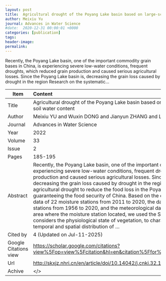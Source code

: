 ```yaml
---
layout: post
title:  Agricultural drought of the Poyang Lake basin based on large-scale ground monitoring of soil water content
author: Meixiu Yu
journal: Advances in Water Science
#date:  2020-12-31 00:00:01 +0000
categories: [publication]
tags: 
header-image: 
permalink: 
---
```

Recently, the Poyang Lake basin, one of the important commodity grain bases in China, is experiencing severe low-water conditions, frequent droughts, which reduced grain production and caused serious agricultural losses. Since the Poyang Lake basin is, decreasing the grain loss caused by drought in the region Research on the systematic...
<!--the above is the excerpt-->
<!--more-->
<!--the following is the text-->


| Item           | Content    	|
| ---------------|:-------------|
| Title          | Agricultural drought of the Poyang Lake basin based on large-scale ground monitoring of soil water content     	|
| Author         | Meixiu YU and Wuxin DONG and Jianyun ZHANG and Li WEI and Zhi WU and Guoqing WANG    	|
| Journal        | Advances in Water Science   	|
| Year           | 2022  		|
| Volume         | 33	   	|
| Issue          | 2	   	|
| Pages          | 185-195	   	|
| Abstract       | Recently, the Poyang Lake basin, one of the important commodity grain bases in China, is experiencing severe low-water conditions, frequent droughts, which reduced grain production and caused serious agricultural losses. Since the Poyang Lake basin is, decreasing the grain loss caused by drought in the region Research on the systematic agricultural drought to reduce the food loss in the Poyang Lake basin plays a critical role in guaranteeing the food security of China. Based on the daily ground soil moisture monitoring data of 22 moisture stations from 2011 to 2020, the daily rainfall data of 49 rainfall gauge stations from 1956 to 2020, and the meteorological data from 2016 to 2019 in the irrigation area where the moisture station located, we used the Soil Water Deficit Index (SWDI), which considers the physiological state of vegetation, to characterize agricultural drought. The temporal and spatial distribution of …	|
| Cited by		 | 4 (Updated on Jul-11-2025)   	|
| Google Citations view | <https://scholar.google.com/citations?view%5Fop=view%5Fcitation&hl=en&citation%5Ffor%5Fview=ly9d4IgAAAAJ:ns9cj8rnVeAC>		|
| Url  			 | <http://skxjz.nhri.cn/en/article/doi/10.14042/j.cnki.32.1309.2022.02.003?viewType=HTML>		|
| Achive 	     | </>	|

